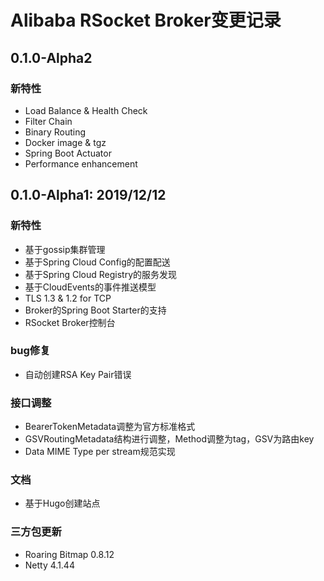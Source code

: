 Alibaba RSocket Broker变更记录
==========================

## 0.1.0-Alpha2

### 新特性

* Load Balance & Health Check
* Filter Chain
* Binary Routing
* Docker image & tgz
* Spring Boot Actuator
* Performance enhancement

## 0.1.0-Alpha1: 2019/12/12

### 新特性

* 基于gossip集群管理
* 基于Spring Cloud Config的配置配送
* 基于Spring Cloud Registry的服务发现
* 基于CloudEvents的事件推送模型
* TLS 1.3 & 1.2 for TCP
* Broker的Spring Boot Starter的支持
* RSocket Broker控制台

### bug修复

* 自动创建RSA Key Pair错误

### 接口调整

* BearerTokenMetadata调整为官方标准格式
* GSVRoutingMetadata结构进行调整，Method调整为tag，GSV为路由key
* Data MIME Type per stream规范实现

### 文档

* 基于Hugo创建站点

### 三方包更新

* Roaring Bitmap 0.8.12
* Netty 4.1.44
